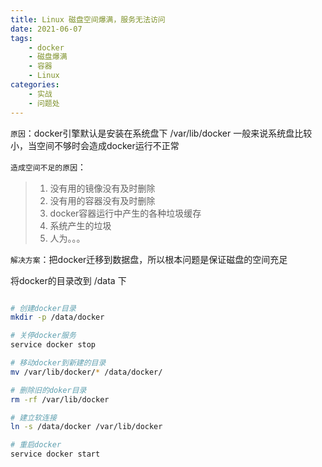 ```yaml
---
title: Linux 磁盘空间爆满，服务无法访问
date: 2021-06-07
tags: 
	- docker
	- 磁盘爆满
	- 容器
	- Linux
categories:
    - 实战
    - 问题处
---
```


```原因```：docker引擎默认是安装在系统盘下 /var/lib/docker 一般来说系统盘比较小，当空间不够时会造成docker运行不正常


``````造成空间不足的原因``````：

> 1. 没有用的镜像没有及时删除
> 2. 没有用的容器没有及时删除
> 3. docker容器运行中产生的各种垃圾缓存
> 4. 系统产生的垃圾
> 5. 人为。。。

``````解决方案``````：把docker迁移到数据盘，所以根本问题是保证磁盘的空间充足

将docker的目录改到 /data  下
```sh

# 创建docker目录
mkdir -p /data/docker

# 关停docker服务
service docker stop 

# 移动docker到新建的目录
mv /var/lib/docker/* /data/docker/

# 删除旧的doker目录
rm -rf /var/lib/docker

# 建立软连接 
ln -s /data/docker /var/lib/docker

# 重启docker
service docker start
```
